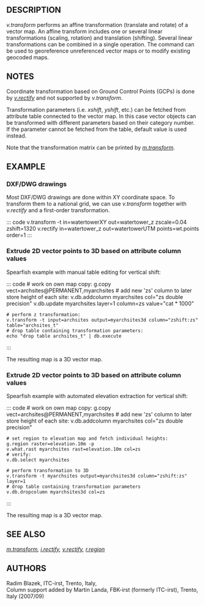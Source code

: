 ## DESCRIPTION

*v.transform* performs an affine transformation (translate and rotate)
of a vector map. An affine transform includes one or several linear
transformations (scaling, rotation) and translation (shifting). Several
linear transformations can be combined in a single operation. The
command can be used to georeference unreferenced vector maps or to
modify existing geocoded maps.

## NOTES

Coordinate transformation based on Ground Control Points (GCPs) is done
by *[v.rectify](v.rectify.html)* and not supported by *v.transform*.

Transformation parameters (i.e. *xshift*, *yshift*, etc.) can be fetched
from attribute table connected to the vector map. In this case vector
objects can be transformed with different parameters based on their
category number. If the parameter cannot be fetched from the table,
default value is used instead.

Note that the transformation matrix can be printed by
*[m.transform](m.transform.html)*.

## EXAMPLE

### DXF/DWG drawings

Most DXF/DWG drawings are done within XY coordinate space. To transform
them to a national grid, we can use *v.transform* together with
*v.rectify* and a first-order transformation.

::: code
    v.transform -t in=watertowerXY out=watertower_z zscale=0.04 zshift=1320
    v.rectify in=watertower_z out=watertowerUTM points=wt.points order=1
:::

### Extrude 2D vector points to 3D based on attribute column values

Spearfish example with manual table editing for vertical shift:

::: code
    # work on own map copy:
    g.copy vect=archsites@PERMANENT,myarchsites
    # add new 'zs' column to later store height of each site:
    v.db.addcolumn myarchsites col="zs double precision"
    v.db.update myarchsites layer=1 column=zs value="cat * 1000"

    # perform z transformation:
    v.transform -t input=archsites output=myarchsites3d column="zshift:zs" table="archsites_t"
    # drop table containing transformation parameters:
    echo "drop table archsites_t" | db.execute
:::

The resulting map is a 3D vector map.

### Extrude 2D vector points to 3D based on attribute column values

Spearfish example with automated elevation extraction for vertical
shift:

::: code
    # work on own map copy:
    g.copy vect=archsites@PERMANENT,myarchsites
    # add new 'zs' column to later store height of each site:
    v.db.addcolumn myarchsites col="zs double precision"

    # set region to elevation map and fetch individual heights:
    g.region raster=elevation.10m -p
    v.what.rast myarchsites rast=elevation.10m col=zs
    # verify:
    v.db.select myarchsites

    # perform transformation to 3D
    v.transform -t myarchsites output=myarchsites3d column="zshift:zs" layer=1
    # drop table containing transformation parameters
    v.db.dropcolumn myarchsites3d col=zs
:::

The resulting map is a 3D vector map.

## SEE ALSO

*[m.transform](m.transform.html), [i.rectify](i.rectify.html),
[v.rectify](v.rectify.html), [r.region](r.region.html)*

## AUTHORS

Radim Blazek, ITC-irst, Trento, Italy,\
Column support added by Martin Landa, FBK-irst (formerly ITC-irst),
Trento, Italy (2007/09)
